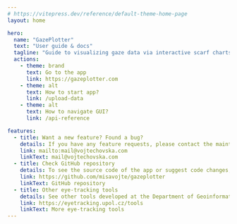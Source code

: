 ```yaml
---
# https://vitepress.dev/reference/default-theme-home-page
layout: home

hero:
  name: "GazePlotter"
  text: "User guide & docs"
  tagline: "Guide to visualizing gaze data via interactive scarf charts in the browser from eye-tracker software output files."
  actions:
    - theme: brand
      text: Go to the app
      link: https://gazeplotter.com
    - theme: alt
      text: How to start app?
      link: /upload-data
    - theme: alt
      text: How to navigate GUI?
      link: /api-reference

features:
  - title: Want a new feature? Found a bug?
    details: If you have any feature requests, please contact the maintainer via email.
    link: mailto:mail@vojtechovska.com
    linkText: mail@vojtechovska.com
  - title: Check GitHub repository
    details: To see the source code of the app or suggest code changes, visit the GitHub repository. 
    link: https://github.com/misavojte/gazeplotter
    linkText: GitHub repository
  - title: Other eye-tracking tools
    details: See other tools developed at the Department of Geoinformatics, Palacky University Olomouc.
    link: https://eyetracking.upol.cz/tools
    linkText: More eye-tracking tools
---
```


